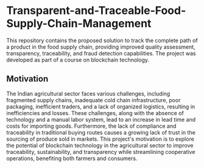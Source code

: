 # Transparent-and-Traceable-Food-Supply-Chain-Management
This repository contains the proposed solution to track the complete path of a product in the food supply chain, providing improved quality assessment, transparency, traceability, and fraud detection capabilities. The project was developed as part of a course on blockchain technology.


## Motivation
The Indian agricultural sector faces various challenges, including fragmented supply chains, inadequate cold chain infrastructure, poor packaging, inefficient traders, and a lack of organized logistics, resulting in inefficiencies and losses. These challenges, along with the absence of technology and a manual labor system, lead to an increase in lead time and costs for importing goods. Furthermore, the lack of compliance and traceability in traditional buying routes causes a growing lack of trust in the sourcing of produce sold in markets. This project's motivation is to explore the potential of blockchain technology in the agricultural sector to improve traceability, sustainability, and transparency while streamlining cooperative operations, benefiting both farmers and consumers.
